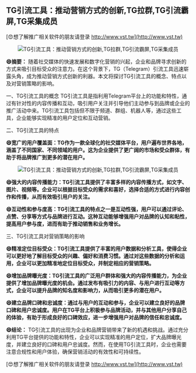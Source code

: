 ## **TG引流工具：推动营销方式的创新,TG拉群,TG引流霸屏,TG采集成员**

[😍想了解推广相关软件的朋友请登录 http://www.vst.tw](http://www.vst.tw)

 <center><img src="https://vst.tw/MP4/tuiguang/png/2.png" alt="TG引流工具：推动营销方式的创新,TG拉群,TG引流霸屏,TG采集成员"></center>

**😄摘要：**
随着社交媒体的快速发展和数字化营销的兴起，企业和品牌寻求创新的方式来吸引目标受众的注意力。在这个背景下，TG（Telegram）引流工具迅速崭露头角，成为推动营销方式创新的利器。本文将探讨TG引流工具的概念、特点以及对营销策略的影响。

一、TG引流工具的概念
TG引流工具是指利用Telegram平台上的功能和特性，通过有针对性的内容传播和互动，吸引用户关注并引导他们主动参与到品牌或企业的推广活动中来。TG引流工具包括但不限于频道、群组、机器人等，通过这些工具，企业能够实现精准的用户定位和互动营销。

二、TG引流工具的特点

**😄宽广的用户覆盖面：TG作为一款全球化的社交媒体平台，用户遍布世界各地，涵盖了不同国家、不同领域的用户。这为企业提供了更广阔的市场和受众群体，有助于将品牌推广到更多的潜在用户。**

 <center><img src="https://vst.tw/MP4/tuiguang/png/7.png" alt="TG引流工具：推动营销方式的创新,TG拉群,TG引流霸屏,TG采集成员"></center>

**😄强大的内容传播能力：TG引流工具提供了丰富多样的内容传播方式，如文字、图片、视频等。企业可以根据目标受众的需求和喜好，选择合适的方式进行内容创作和传播，从而有效吸引用户的关注。**

**😄互动性和参与度高：TG引流工具的特点之一是互动性强，用户可以通过评论、点赞、分享等方式与品牌进行互动。这种互动能够增强用户对品牌的认知和粘性，提高用户参与度，进而有助于推动销售和业务增长。**

三、TG引流工具对营销策略的影响

**😄精准定位目标受众：TG引流工具提供了丰富的用户数据和分析工具，使得企业可以更好地了解目标受众的兴趣、偏好和消费习惯。通过对这些数据的分析和运用，企业可以更加精准地定位目标受众，并制定相应的营销策略。**

**😄增加品牌曝光度：TG引流工具的广泛用户群体和强大的内容传播能力，为企业提供了增加品牌曝光度的机会。通过发布有吸引力的内容、与用户进行互动等方式，企业可以提升品牌的知名度和影响力，从而吸引更多的潜在用户。**

**😄建立品牌口碑和忠诚度：通过与用户的互动和参与，企业可以建立良好的品牌口碑和用户忠诚度。用户在TG平台上积极参与品牌活动，并与其他用户分享自己的体验，有助于形成良好的口碑效应，进一步增强用户对品牌的信任和忠诚度。**

**😄结论：**
TG引流工具的出现为企业和品牌营销带来了新的机遇和挑战。通过充分利用TG平台提供的功能和特性，企业可以实现精准的用户定位，扩大品牌曝光度，并建立良好的口碑和用户忠诚度。然而，在使用TG引流工具时，企业也需要注意合规性和用户体验，确保营销活动的有效性和可持续性。

[😍想了解推广相关软件的朋友请登录 http://www.vst.tw](http://www.vst.tw)




